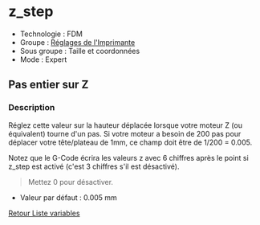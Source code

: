 # z_step

* Technologie : FDM
* Groupe : [Réglages de l'Imprimante](../printer_settings/printer_settings.md)
* Sous groupe : Taille et coordonnées
* Mode : Expert

## Pas entier sur Z

### Description

Réglez cette valeur sur la hauteur déplacée lorsque votre moteur Z (ou équivalent) tourne d'un pas. 
Si votre moteur a besoin de 200 pas pour déplacer votre tête/plateau de 1mm, ce champ doit être de 1/200 = 0.005.

Notez que le G-Code écrira les valeurs z avec 6 chiffres après le point si z_step est activé (c'est 3 chiffres s'il est désactivé).

> Mettez 0 pour désactiver.

* Valeur par défaut : 0.005 mm

[Retour Liste variables](variable_list.md)